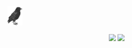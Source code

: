 <div align="center">
<img src="https://github.com/IlhanCihan/IlhanCihan/blob/main/assets/main.png" width="7%" align="left" />
<!-- <img src="https://readme-typing-svg.demolab.com?font=Inconsolata&weight=500&size=50&duration=4000&pause=300&color=A7A459&center=true&vCenter=true&multiline=true&repeat=false&random=false&width=1400&height=140&lines=Hello;" width="85%" /> -->
<br><br>
<!-- <img src="https://github.com/IlhanCihan/IlhanCihan/blob/main/assets/crow.gif" height="120" width="150" /> -->
<br>
    
[![](https://img.shields.io/badge/linkedin-a7a459)](https://www.linkedin.com/in/cihanilhan/)
[![](https://img.shields.io/badge/guest.book-161b22)](https://github.com/IlhanCihan/IlhanCihan/issues)
</div>
